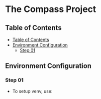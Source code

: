 <!-- omit in toc -->
# The Compass Project

## Table of Contents
- [Table of Contents](#table-of-contents)
- [Environment Configuration](#environment-configuration)
	- [Step 01](#step-01)


## Environment Configuration

### Step 01
- To setup venv, use: